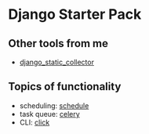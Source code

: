 # Django Starter Pack

## Other tools from me

- [django_static_collector](https://github.com/reorx/django_static_collector)

## Topics of functionality

- scheduling: [schedule](https://github.com/dbader/schedule)
- task queue: [celery](https://docs.celeryproject.org/)
- CLI: [click](https://click.palletsprojects.com/en/7.x/)
